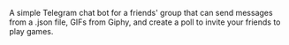 A simple Telegram chat bot for a friends' group that can send messages from a .json file, GIFs from Giphy, and create a poll to invite your friends to play games.
